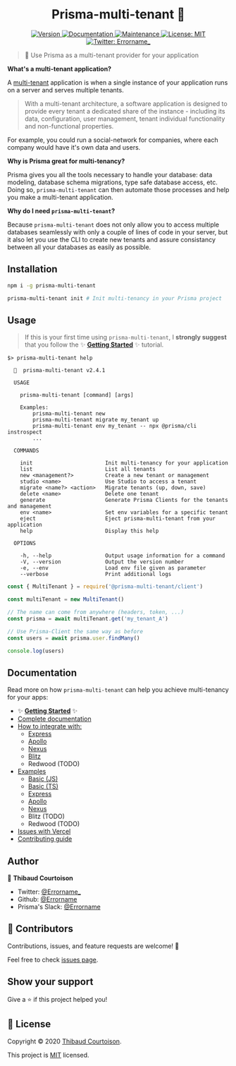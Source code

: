 <h1 align="center">Prisma-multi-tenant 🧭</h1>
<p align="center">
  <a href="https://www.npmjs.com/package/prisma-multi-tenant">
    <img alt="Version" src="https://img.shields.io/npm/v/prisma-multi-tenant.svg">
  </a>
  <a href="https://github.com/Errorname/prisma-multi-tenant#readme">
    <img alt="Documentation" src="https://img.shields.io/badge/documentation-yes-brightgreen.svg" target="_blank" />
  </a>
  <a href="https://github.com/Errorname/prisma-multi-tenant/graphs/commit-activity">
    <img alt="Maintenance" src="https://img.shields.io/badge/Maintained%3F-yes-green.svg" target="_blank" />
  </a>
  <a href="https://github.com/Errorname/prisma-multi-tenant/blob/master/LICENSE">
    <img alt="License: MIT" src="https://img.shields.io/badge/License-MIT-yellow.svg" target="_blank" />
  </a>
  <a href="https://twitter.com/Errorname_">
    <img alt="Twitter: Errorname_" src="https://img.shields.io/twitter/follow/Errorname_.svg?style=social" target="_blank" />
  </a>
</p>

> 🧭 Use Prisma as a multi-tenant provider for your application

**What's a multi-tenant application?**

A [multi-tenant](https://en.wikipedia.org/wiki/Multitenancy) application is when a single instance of your application runs on a server and serves multiple tenants.

> With a multi-tenant architecture, a software application is designed to provide every tenant a dedicated share of the instance - including its data, configuration, user management, tenant individual functionality and non-functional properties.

For example, you could run a social-network for companies, where each company would have it's own data and users.

**Why is Prisma great for multi-tenancy?**

Prisma gives you all the tools necessary to handle your database: data modeling, database schema migrations, type safe database access, etc. Doing so, `prisma-multi-tenant` can then automate those processes and help you make a multi-tenant application.

**Why do I need `prisma-multi-tenant`?**

Because `prisma-multi-tenant` does not only allow you to access multiple databases seamlessly with only a couple of lines of code in your server, but it also let you use the CLI to create new tenants and assure consistancy between all your databases as easily as possible.

## Installation

```sh
npm i -g prisma-multi-tenant

prisma-multi-tenant init # Init multi-tenancy in your Prisma project
```

## Usage

> If this is your first time using `prisma-multi-tenant`, I **strongly suggest** that you follow the ✨ [**Getting Started**](/docs/Getting_Started.md) ✨ tutorial.

```
$> prisma-multi-tenant help

  🧭  prisma-multi-tenant v2.4.1

  USAGE

    prisma-multi-tenant [command] [args]

    Examples:
        prisma-multi-tenant new
        prisma-multi-tenant migrate my_tenant up
        prisma-multi-tenant env my_tenant -- npx @prisma/cli instrospect
        ...

  COMMANDS

    init                       Init multi-tenancy for your application
    list                       List all tenants
    new <management?>          Create a new tenant or management
    studio <name>              Use Studio to access a tenant
    migrate <name?> <action>   Migrate tenants (up, down, save)
    delete <name>              Delete one tenant
    generate                   Generate Prisma Clients for the tenants and management
    env <name>                 Set env variables for a specific tenant
    eject                      Eject prisma-multi-tenant from your application
    help                       Display this help

  OPTIONS

    -h, --help                 Output usage information for a command
    -V, --version              Output the version number
    -e, --env                  Load env file given as parameter
    --verbose                  Print additional logs
```

```js
const { MultiTenant } = require('@prisma-multi-tenant/client')

const multiTenant = new MultiTenant()

// The name can come from anywhere (headers, token, ...)
const prisma = await multiTenant.get('my_tenant_A')

// Use Prisma-Client the same way as before
const users = await prisma.user.findMany()

console.log(users)
```

## Documentation

Read more on how `prisma-multi-tenant` can help you achieve multi-tenancy for your apps:

- ✨ [**Getting Started**](/docs/Getting_Started.md) ✨
- [Complete documentation](/docs/Complete_Documentation.md)
- [How to integrate with:](/docs/integrations)
  - [Express](/docs/integrations/Express.md)
  - [Apollo](/docs/integrations/Apollo.md)
  - [Nexus](/docs/integrations/Nexus.md)
  - [Blitz](/docs/integrations/Blitz.md)
  - Redwood (TODO)
- [Examples](/docs/examples)
  - [Basic (JS)](/docs/examples/basic-js)
  - [Basic (TS)](/docs/examples/basic-ts)
  - [Express](/docs/examples/express)
  - [Apollo](/docs/examples/apollo)
  - [Nexus](/docs/examples/nexus)
  - Blitz (TODO)
  - Redwood (TODO)
- [Issues with Vercel](/docs/Vercel.md)
- [Contributing guide](/docs/Contributing_Guide.md)

## Author

👤 **Thibaud Courtoison**

- Twitter: [@Errorname\_](https://twitter.com/Errorname_)
- Github: [@Errorname](https://github.com/Errorname)
- Prisma's Slack: [@Errorname](https://slack.prisma.io/)

## 🤝 Contributors

Contributions, issues, and feature requests are welcome! 🙌

Feel free to check [issues page](https://github.com/Errorname/prisma-multi-tenant/issues).

## Show your support

Give a ⭐️ if this project helped you!

## 📝 License

Copyright © 2020 [Thibaud Courtoison](https://github.com/Errorname).

This project is [MIT](https://github.com/Errorname/prisma-multi-tenant/blob/master/LICENSE) licensed.
